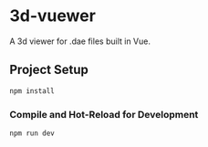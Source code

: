 # 3d-vuewer

A 3d viewer for .dae files built in Vue.

## Project Setup
```sh
npm install
```

### Compile and Hot-Reload for Development
```sh
npm run dev
```